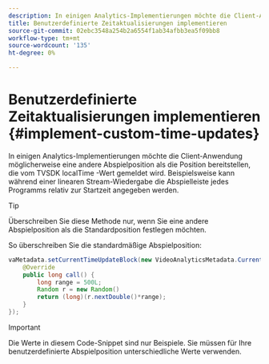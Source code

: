 ```yaml
---
description: In einigen Analytics-Implementierungen möchte die Client-Anwendung möglicherweise eine andere Abspielposition als die Position bereitstellen, die vom TVSDK localTime -Wert gemeldet wird. Beispielsweise kann während einer linearen Stream-Wiedergabe die Abspielleiste jedes Programms relativ zur Startzeit angegeben werden.
title: Benutzerdefinierte Zeitaktualisierungen implementieren
source-git-commit: 02ebc3548a254b2a6554f1ab34afbb3ea5f09bb8
workflow-type: tm+mt
source-wordcount: '135'
ht-degree: 0%

---
```


# Benutzerdefinierte Zeitaktualisierungen implementieren {#implement-custom-time-updates}

In einigen Analytics-Implementierungen möchte die Client-Anwendung möglicherweise eine andere Abspielposition als die Position bereitstellen, die vom TVSDK localTime -Wert gemeldet wird. Beispielsweise kann während einer linearen Stream-Wiedergabe die Abspielleiste jedes Programms relativ zur Startzeit angegeben werden.

>[!TIP]
>
>Überschreiben Sie diese Methode nur, wenn Sie eine andere Abspielposition als die Standardposition festlegen möchten.

So überschreiben Sie die standardmäßige Abspielposition:

```java
vaMetadata.setCurrentTimeUpdateBlock(new VideoAnalyticsMetadata.CurrentTimeUpdateBlock() { 
    @Override 
    public long call() { 
        long range = 500L; 
        Random r = new Random() 
        return (long)(r.nextDouble()*range); 
    } 
});
```

>[!IMPORTANT]
>
>Die Werte in diesem Code-Snippet sind nur Beispiele. Sie müssen für Ihre benutzerdefinierte Abspielposition unterschiedliche Werte verwenden.
